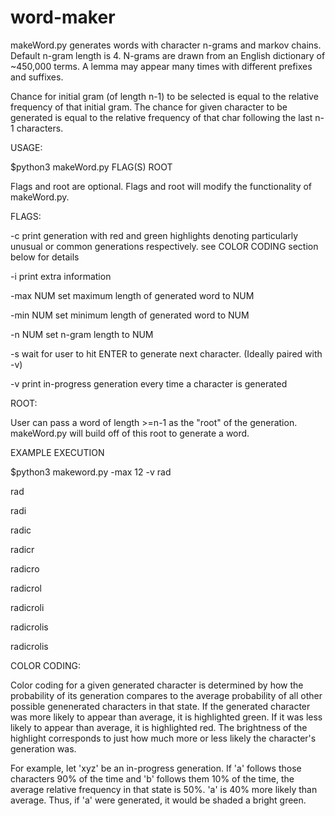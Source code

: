 # word-maker

makeWord.py generates words with character n-grams and markov chains. Default n-gram length is 4. N-grams are drawn from an English dictionary of ~450,000 terms. A lemma may appear many times with different prefixes and suffixes.

Chance for initial gram (of length n-1) to be selected is equal to the relative frequency of that initial gram. The chance for given character to be generated is equal to the relative frequency of that char following the last n-1 characters.

USAGE:

$python3 makeWord.py FLAG(S) ROOT

Flags and root are optional. Flags and root will modify the functionality of makeWord.py.


FLAGS:

-c		print generation with red and green highlights denoting particularly unusual or common generations respectively. see COLOR CODING section below for details
		
-i		print extra information

-max NUM	set maximum length of generated word to NUM

-min NUM	set minimum length of generated word to NUM

-n NUM		set n-gram length to NUM

-s		wait for user to hit ENTER to generate next character. (Ideally paired with -v)

-v		print in-progress generation every time a character is generated



ROOT:

User can pass a word of length >=n-1 as the "root" of the generation. makeWord.py will build off of this root to generate a word.


EXAMPLE EXECUTION

$python3 makeword.py -max 12 -v rad

<Hit ENTER to generate word>


 rad
 
 radi
 
 radic
 
 radicr
 
 radicro
 
 radicrol
 
 radicroli
 
 radicrolis
 
  radicrolis
  


COLOR CODING:

Color coding for a given generated character is determined by how the probability of its generation compares to the average probability of all other possible genenerated characters in that state. If the generated character was more likely to appear than average, it is highlighted green. If it was less likely to appear than average, it is highlighted red. The brightness of the highlight corresponds to just how much more or less likely the character's generation was.

For example, let 'xyz' be an in-progress generation. If 'a' follows those characters 90% of the time and 'b' follows them 10% of the time, the average relative frequency in that state is 50%. 'a' is 40% more likely than average. Thus, if 'a' were generated, it would be shaded a bright green.
